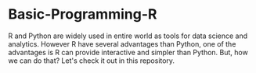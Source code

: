 # Basic-Programming-R
R and Python are widely used in entire world as tools for data science and analytics. However R have several advantages than Python, one of the advantages is R can provide interactive and simpler than Python. But, how we can do that? Let's check it out in this repository.
